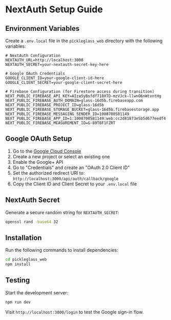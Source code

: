 # NextAuth Setup Guide

## Environment Variables

Create a `.env.local` file in the `pickleglass_web` directory with the following variables:

```env
# NextAuth Configuration
NEXTAUTH_URL=http://localhost:3000
NEXTAUTH_SECRET=your-nextauth-secret-key-here

# Google OAuth Credentials
GOOGLE_CLIENT_ID=your-google-client-id-here
GOOGLE_CLIENT_SECRET=your-google-client-secret-here

# Firebase Configuration (for Firestore access during transition)
NEXT_PUBLIC_FIREBASE_API_KEY=AIzaSyBsfdf718XTD-mzVJck-llwnO6nWtvntHg
NEXT_PUBLIC_FIREBASE_AUTH_DOMAIN=glass-16d5b.firebaseapp.com
NEXT_PUBLIC_FIREBASE_PROJECT_ID=glass-16d5b
NEXT_PUBLIC_FIREBASE_STORAGE_BUCKET=glass-16d5b.firebasestorage.app
NEXT_PUBLIC_FIREBASE_MESSAGING_SENDER_ID=1008700581149
NEXT_PUBLIC_FIREBASE_APP_ID=1:1008700581149:web:cc2d81873e5b5d677eedf4
NEXT_PUBLIC_FIREBASE_MEASUREMENT_ID=G-89T6F1FZRT
```

## Google OAuth Setup

1. Go to the [Google Cloud Console](https://console.cloud.google.com/)
2. Create a new project or select an existing one
3. Enable the Google+ API
4. Go to "Credentials" and create an "OAuth 2.0 Client ID"
5. Set the authorized redirect URI to: `http://localhost:3000/api/auth/callback/google`
6. Copy the Client ID and Client Secret to your `.env.local` file

## NextAuth Secret

Generate a secure random string for `NEXTAUTH_SECRET`:

```bash
openssl rand -base64 32
```

## Installation

Run the following commands to install dependencies:

```bash
cd pickleglass_web
npm install
```

## Testing

Start the development server:

```bash
npm run dev
```

Visit `http://localhost:3000/login` to test the Google sign-in flow. 